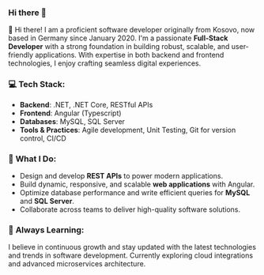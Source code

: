 ### Hi there 👋
👋 Hi there! I am a proficient software developer originally from Kosovo, now based in Germany since January 2020. I'm a passionate **Full-Stack Developer** with a strong foundation in building robust, scalable, and user-friendly applications. With expertise in both backend and frontend technologies, I enjoy crafting seamless digital experiences. 

### 💻 **Tech Stack**:
- **Backend**: .NET, .NET Core, RESTful APIs
- **Frontend**: Angular (Typescript)
- **Databases**: MySQL, SQL Server
- **Tools & Practices**: Agile development, Unit Testing, Git for version control, CI/CD

### 🚀 **What I Do**:
- Design and develop **REST APIs** to power modern applications.
- Build dynamic, responsive, and scalable **web applications** with Angular.
- Optimize database performance and write efficient queries for **MySQL** and **SQL Server**.
- Collaborate across teams to deliver high-quality software solutions.

### 🌱 **Always Learning**:
I believe in continuous growth and stay updated with the latest technologies and trends in software development. Currently exploring cloud integrations and advanced microservices architecture.

<!--
**qemajlosmani/qemajlosmani** is a ✨ _special_ ✨ repository because its `README.md` (this file) appears on your GitHub profile.

Here are some ideas to get you started:

- 🔭 I’m currently working on ...
- 🌱 I’m currently learning ...
- 👯 I’m looking to collaborate on ...
- 🤔 I’m looking for help with ...
- 💬 Ask me about ...
- 📫 How to reach me: ...
- 😄 Pronouns: ...
- ⚡ Fun fact: ...
-->
